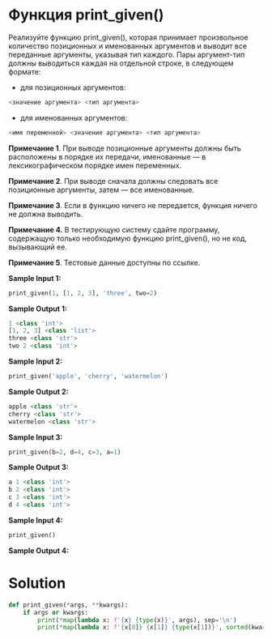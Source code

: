 # Функция print_given()

Реализуйте функцию print_given(), которая принимает произвольное количество позиционных и именованных аргументов и
выводит все переданные аргументы, указывая тип каждого. Пары аргумент-тип должны выводиться каждая на отдельной строке,
в следующем формате:

* для позиционных аргументов:

```python
<значение аргумента> <тип аргумента>
```

* для именованных аргументов:

```python
<имя переменной> <значение аргумента> <тип аргумента>
```

**Примечание 1**. При выводе позиционные аргументы должны быть расположены в порядке их передачи, именованные — в
лексикографическом порядке имен переменных.

**Примечание 2**. При выводе сначала должны следовать все позиционные аргументы, затем — все именованные.

**Примечание 3**. Если в функцию ничего не передается, функция ничего не должна выводить.

**Примечание 4.** В тестирующую систему сдайте программу, содержащую только необходимую функцию print_given(), но не
код, вызывающий ее.

**Примечание 5**. Тестовые данные доступны по ссылке.

**Sample Input 1:**

```python
print_given(1, [1, 2, 3], 'three', two=2)
```

**Sample Output 1:**

```python
1 <class 'int'>
[1, 2, 3] <class 'list'>
three <class 'str'>
two 2 <class 'int'>
```

**Sample Input 2:**

```python
print_given('apple', 'cherry', 'watermelon')
```

**Sample Output 2:**

```python
apple <class 'str'>
cherry <class 'str'>
watermelon <class 'str'>
```

**Sample Input 3:**

```python
print_given(b=2, d=4, c=3, a=1)
```

**Sample Output 3:**

```python
a 1 <class 'int'>
b 2 <class 'int'>
c 3 <class 'int'>
d 4 <class 'int'>
```

**Sample Input 4:**

```python
print_given()
```

**Sample Output 4:**

# Solution

```python
def print_given(*args, **kwargs):
    if args or kwargs:
        print(*map(lambda x: f'{x} {type(x)}', args), sep='\n')
        print(*map(lambda x: f'{x[0]} {x[1]} {type(x[1])}', sorted(kwargs.items())), sep='\n')
```